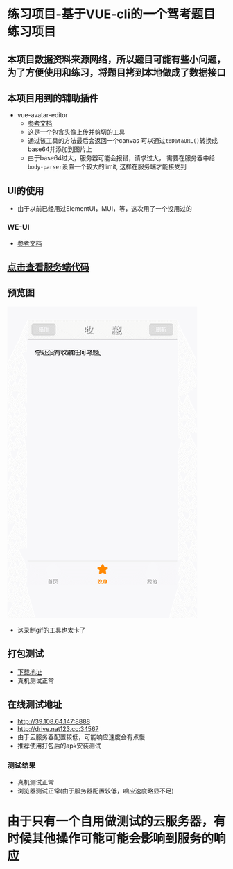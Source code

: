 # 练习项目-基于VUE-cli的一个驾考题目练习项目
## 本项目数据资料来源网络，所以题目可能有些小问题，为了方便使用和练习，将题目拷到本地做成了数据接口

## 本项目用到的辅助插件
- vue-avatar-editor
  - [参考文档](https://github.com/two20/vue-avatar-editor)
  - 这是一个包含头像上传并剪切的工具
  - 通过该工具的方法最后会返回一个canvas
  可以通过`toDataURL()`转换成base64并添加到图片上
  - 由于base64过大，服务器可能会报错，请求过大，
  需要在服务器中给`body-parser`设置一个较大的limit,
  这样在服务端才能接受到

## UI的使用
- 由于以前已经用过ElementUI，MUI，等，这次用了一个没用过的
### WE-UI
- [参考文档](https://wevue.org/doc/v2/index)
## [点击查看服务端代码](https://github.com/songcn2010/drive_server)
## 预览图
![预览图](./medias/GIF.gif)
- 这录制gif的工具也太卡了
## 打包测试
- [下载地址](https://pan.baidu.com/s/1H9v9dVKg2Wly8zkcsYa76A)
- 真机测试正常
## 在线测试地址
- http://39.108.64.147:8888
- http://drive.nat123.cc:34567
- 由于云服务器配置较低，可能响应速度会有点慢
- 推荐使用打包后的apk安装测试
### 测试结果
- 真机测试正常
- 浏览器测试正常(由于服务器配置较低，响应速度略显不足)
# 由于只有一个自用做测试的云服务器，有时候其他操作可能可能会影响到服务的响应
